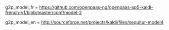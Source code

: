 g2p_model_fr = https://github.com/openpaas-ng/openpaas-sp5-kaldi-french-v1/blob/master/conf/model-2

g2p_model_en = http://sourceforge.net/projects/kaldi/files/sequitur-model4